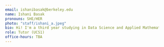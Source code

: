 ```yaml
---
email: ishanibasak@berkeley.edu
name: Ishani Basak
pronouns: SHE/HER
photo: "staff/ishani_a.jpeg"
bio: Hi! I'm a third year studying in Data Science and Applied Mathematics. Outside of academics, I love to dance and climb. Excited to meet everyone!
role: Tutor (UCS1)
office-hours: TBA
---
```

